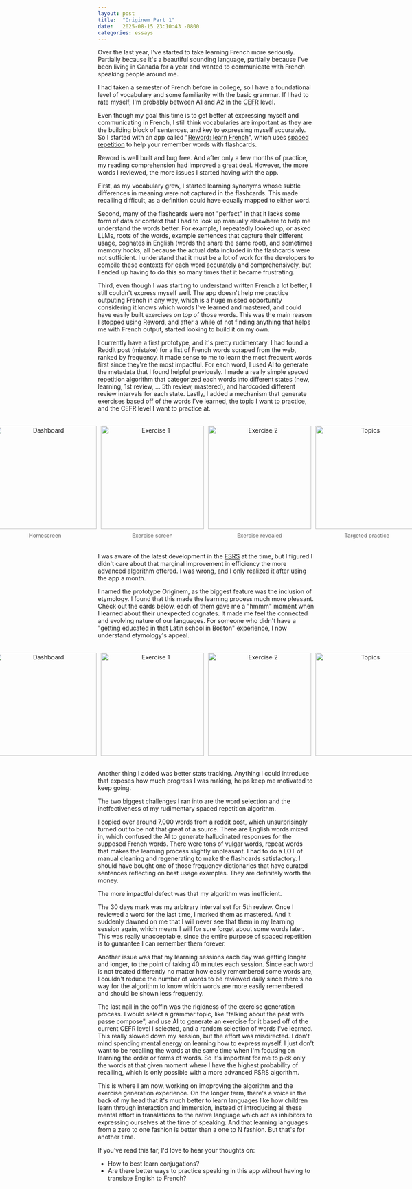 ```yaml
---
layout: post
title:  "Originem Part 1"
date:   2025-08-15 23:10:43 -0800
categories: essays
---
```


Over the last year, I've started to take learning French more seriously. Partially because it's a beautiful sounding language, partially because I've been living in Canada for a year and wanted to communicate with French speaking people around me.

I had taken a semester of French before in college, so I have a foundational level of vocabulary and some familiarity with the basic grammar. If I had to rate myself, I'm probably between A1 and A2 in the [CEFR](https://en.wikipedia.org/wiki/Common_European_Framework_of_Reference_for_Languages) level.

Even though my goal this time is to get better at expressing myself and communicating in French, I still think vocabularies are important as they are the building block of sentences, and key to expressing myself accurately. So I started with an app called "[Reword: learn French](https://reword.app/en/fr)", which uses [spaced repetition](https://en.wikipedia.org/wiki/Spaced_repetition) to help your remember words with flashcards. 

Reword is well built and bug free. And after only a few months of practice, my reading comprehension had improved a great deal. However, the more words I reviewed, the more issues I started having with the app.

First, as my vocabulary grew, I started learning synonyms whose subtle differences in meaning were not captured in the flashcards. This made recalling difficult, as a definition could have equally mapped to either word.

Second, many of the flashcards were not "perfect" in that it lacks some form of data or context that I had to look up manually elsewhere to help me understand the words better. For example, I repeatedly looked up, or asked LLMs, roots of the words, example sentences that capture their different usage, cognates in English (words the share the same root), and sometimes memory hooks, all because the actual data included in the flashcards were not sufficient. I understand that it must be a lot of work for the developers to compile these contexts for each word accurately and comprehensively, but I ended up having to do this so many times that it became frustrating. 

Third, even though I was starting to understand written French a lot better, I still couldn't express myself well. The app doesn't help me practice outputing French in any way, which is a huge missed opportunity considering it knows which words I've learned and mastered, and could have easily built exercises on top of those words. This was the main reason I stopped using Reword, and after a while of not finding anything that helps me with French output, started looking to build it on my own.

I currently have a first prototype, and it's pretty rudimentary. I had found a Reddit post (mistake) for a list of French words scraped from the web, ranked by frequency. It made sense to me to learn the most frequent words first since they're the most impactful. For each word, I used AI to generate the metadata that I found helpful previously. I made a really simple spaced repetition algorithm that categorized each words into different states (new, learning, 1st review, ... 5th review, mastered), and hardcoded different review intervals for each state. Lastly, I added a mechanism that generate exercises based off of the words I've learned, the topic I want to practice, and the CEFR level I want to practice at. 

<div style="display: flex; justify-content: center; gap: 10px; margin: 2rem 0; width: 100vw; position: relative; left: 50%; right: 50%; margin-left: -50vw; margin-right: -50vw; padding: 0 20px; box-sizing: border-box;">
  <figure style="margin: 0; text-align: center;">
    <img src="/assets/originem1/dashboard.PNG" width="240" alt="Dashboard"/>
    <figcaption style="margin-top: 8px; font-size: 0.9em; color: #666;">Homescreen</figcaption>
  </figure>
  <figure style="margin: 0; text-align: center;">
    <img src="/assets/originem1/exercise1.PNG" width="240" alt="Exercise 1"/>
    <figcaption style="margin-top: 8px; font-size: 0.9em; color: #666;">Exercise screen</figcaption>
  </figure>
  <figure style="margin: 0; text-align: center;">
    <img src="/assets/originem1/exercise2.PNG" width="240" alt="Exercise 2"/>
    <figcaption style="margin-top: 8px; font-size: 0.9em; color: #666;">Exercise revealed</figcaption>
  </figure>
  <figure style="margin: 0; text-align: center;">
    <img src="/assets/originem1/topics.png" width="240" alt="Topics"/>
    <figcaption style="margin-top: 8px; font-size: 0.9em; color: #666;">Targeted practice</figcaption>
  </figure>
</div>

I was aware of the latest development in the [FSRS](https://github.com/open-spaced-repetition/fsrs4anki/wiki/ABC-of-FSRS) at the time, but I figured I didn't care about that marginal improvement in efficiency the more advanced algorithm offered. I was wrong, and I only realized it after using the app a month. 

I named the prototype Originem, as the biggest feature was the inclusion of etymology. I found that this made the learning process much more pleasant. Check out the cards below, each of them gave me a "hmmm" moment when I learned about their unexpected cognates. It made me feel the connected and evolving nature of our languages. For someone who didn't have a "getting educated in that Latin school in Boston" experience, I now understand etymology's appeal. 

<div style="display: flex; justify-content: center; gap: 10px; margin: 2rem 0; width: 100vw; position: relative; left: 50%; right: 50%; margin-left: -50vw; margin-right: -50vw; padding: 0 20px; box-sizing: border-box;">
  <figure style="margin: 0; text-align: center;">
    <img src="/assets/originem1/etouffer1.PNG" width="240" alt="Dashboard"/>
  </figure>
  <figure style="margin: 0; text-align: center;">
    <img src="/assets/originem1/etouffer2.PNG" width="240" alt="Exercise 1"/>
  </figure>
  <figure style="margin: 0; text-align: center;">
    <img src="/assets/originem1/piege1.PNG" width="240" alt="Exercise 2"/>
  </figure>
  <figure style="margin: 0; text-align: center;">
    <img src="/assets/originem1/piege2.PNG" width="240" alt="Topics"/>
  </figure>
</div>


Another thing I added was better stats tracking. Anything I could introduce that exposes how much progress I was making, helps keep me motivated to keep going.

The two biggest challenges I ran into are the word selection and the ineffectiveness of my rudimentary spaced repetition algorithm. 

I copied over around 7,000 words from a [reddit post](https://www.reddit.com/r/French/comments/140xl68/resource_free_top_10000_french_words_listgrouped/), which unsurprisingly turned out to be not that great of a source. There are English words mixed in, which confused the AI to generate hallucinated responses for the supposed French words. There were tons of vulgar words, repeat words that makes the learning process slightly unpleasant. I had to do a LOT of manual cleaning and regenerating to make the flashcards satisfactory. I should have bought one of those frequency dictionaries that have curated sentences reflecting on best usage examples. They are definitely worth the money.  

The more impactful defect was that my algorithm was inefficient.

The 30 days mark was my arbitrary interval set for 5th review. Once I reviewed a word for the last time, I marked them as mastered. And it suddenly dawned on me that I will never see that them in my learning session again, which means I will for sure forget about some words later. This was really unacceptable, since the entire purpose of spaced repetition is to guarantee I can remember them forever. 

Another issue was that my learning sessions each day was getting longer and longer, to the point of taking 40 minutes each session. Since each word is not treated differently no matter how easily remembered some words are, I couldn't reduce the number of words to be reviewed daily since there's no way for the algorithm to know which words are more easily remembered and should be shown less frequently.

The last nail in the coffin was the rigidness of the exercise generation process. I would select a grammar topic, like "talking about the past with passe compose", and use AI to generate an exercise for it based off of the current CEFR level I selected, and a random selection of words I've learned. This really slowed down my session, but the effort was misdirected. I don't mind spending mental energy on learning how to express myself. I just don't want to be recalling the words at the same time when I'm focusing on learning the order or forms of words. So it's important for me to pick only the words at that given moment where I have the highest probability of recalling, which is only possible with a more advanced FSRS algorithm.

This is where I am now, working on imoproving the algorithm and the exercise generation experience. On the longer term, there's a voice in the back of my head that it's much better to learn languages like how children learn through interaction and immersion, instead of introducing all these mental effort in translations to the native language which act as inhibitors to expressing ourselves at the time of speaking. And that learning languages from a zero to one fashion is better than a one to N fashion. But that's for another time.

If you've read this far, I'd love to hear your thoughts on:
- How to best learn conjugations?
- Are there better ways to practice speaking in this app without having to translate English to French?